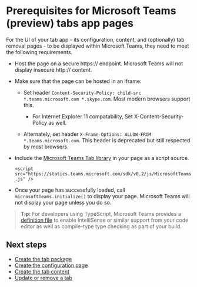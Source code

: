 ﻿# Prerequisites for Microsoft Teams (preview) tabs app pages

For the UI of your tab app - its configuration, content, and (optionally) tab removal pages - to be displayed within Microsoft Teams, they need to meet the following requirements. 

* Host the page on a secure https:// endpoint.  Microsoft Teams will not display insecure http:// content.

* Make sure that the page can be hosted in an iframe:
	
	* Set header `Content-Security-Policy: child-src *.teams.microsoft.com *.skype.com`. Most modern browsers support this.

		* For Internet Explorer 11 compatability, Set X-Content-Security-Policy as well.

	* Alternately, set header `X-Frame-Options: ALLOW-FROM *.teams.microsoft.com`. This header is deprecated but still respected by most browsers.

* Include the [Microsoft Teams Tab library](jslibrary.md) in your page as a script source.

	`<script src="https://statics.teams.microsoft.com/sdk/v0.2/js/MicrosoftTeams.js" />`

* Once your page has successfully loaded, call `microsoftTeams.initialize()` to display your page. Microsoft Teams will not display your page unless you do so.

>**Tip:** For developers using TypeScript, Microsoft Teams provides a [definition file](https://statics.teams.microsoft.com/sdk/v0.2/types/MicrosoftTeams.d.ts) to enable IntelliSense or similar support from your code editor as well as compile-type type checking as part of your build.

## Next steps

* [Create the tab package](createpackage.md)
* [Create the configuration page](createconfigpage.md)
* [Create the tab content](createcontentpage.md)
* [Update or remove a tab](updateremove.md)